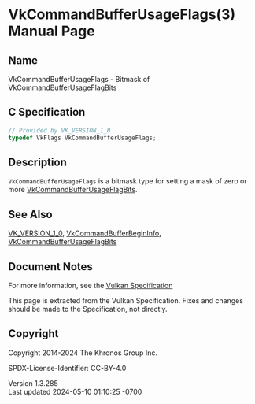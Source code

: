 # VkCommandBufferUsageFlags(3) Manual Page

## Name

VkCommandBufferUsageFlags - Bitmask of VkCommandBufferUsageFlagBits



## <a href="#_c_specification" class="anchor"></a>C Specification

``` c
// Provided by VK_VERSION_1_0
typedef VkFlags VkCommandBufferUsageFlags;
```

## <a href="#_description" class="anchor"></a>Description

`VkCommandBufferUsageFlags` is a bitmask type for setting a mask of zero
or more
[VkCommandBufferUsageFlagBits](https://registry.khronos.org/vulkan/specs/1.3-extensions/man/html/VkCommandBufferUsageFlagBits.html).

## <a href="#_see_also" class="anchor"></a>See Also

[VK_VERSION_1_0](https://registry.khronos.org/vulkan/specs/1.3-extensions/man/html/VK_VERSION_1_0.html),
[VkCommandBufferBeginInfo](https://registry.khronos.org/vulkan/specs/1.3-extensions/man/html/VkCommandBufferBeginInfo.html),
[VkCommandBufferUsageFlagBits](https://registry.khronos.org/vulkan/specs/1.3-extensions/man/html/VkCommandBufferUsageFlagBits.html)

## <a href="#_document_notes" class="anchor"></a>Document Notes

For more information, see the <a
href="https://registry.khronos.org/vulkan/specs/1.3-extensions/html/vkspec.html#VkCommandBufferUsageFlags"
target="_blank" rel="noopener">Vulkan Specification</a>

This page is extracted from the Vulkan Specification. Fixes and changes
should be made to the Specification, not directly.

## <a href="#_copyright" class="anchor"></a>Copyright

Copyright 2014-2024 The Khronos Group Inc.

SPDX-License-Identifier: CC-BY-4.0

Version 1.3.285  
Last updated 2024-05-10 01:10:25 -0700
